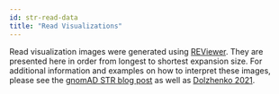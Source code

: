 ```yaml
---
id: str-read-data
title: "Read Visualizations"
---
```


Read visualization images were generated using [REViewer](https://www.illumina.com/science/genomics-research/articles/reviewer-alignments-short-reads-long-repeat.html). They are presented here in order from longest to shortest expansion size. For additional information and examples on how to interpret these images, please see the [gnomAD STR blog post](https://gnomad.broadinstitute.org/news/2022-01-the-addition-of-short-tandem-repeat-calls-to-gnomad/) as well as [Dolzhenko 2021](https://doi.org/10.1101/2021.10.20.465046).
